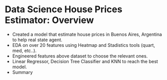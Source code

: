 # Data Science House Prices Estimator: Overview

* Created a model that estimate house prices in Buenos Aires, Argentina to help real state agent.
* EDA on over 20 features using Heatmap and Stadistics tools (quart, med, etc..).
* Engineered features above dataset to choose the relevant ones.
* Linear Regressor, Decision Tree Classifier and KNN to reach the best model.
* Summary



